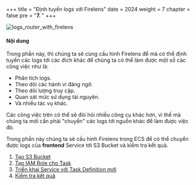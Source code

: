+++
title = "Định tuyến logs với Firelens"
date = 2024
weight = 7
chapter = false
pre = "<b>7. </b>"
+++

![logs_router_with_firelens](/images/9-logs-router-with-firelens/logs_router_with_firelens.png)

#### Nội dung

Trong phần này, thì chúng ta sẽ cùng cấu hình Firelens để mà có thể định tuyến các logs tới các đích khác để chúng ta có thể làm được một số các công việc như là:

- Phân tích logs.
- Theo dõi các hành vi đáng ngờ.
- Theo dõi lượng truy cập.
- Quan sát mức sử dụng tài nguyên.
- Và nhiều tác vụ khác.

Các công việc trên có thể sẽ đòi hỏi nhiều công cụ khác hơn, vì thế mà chúng ta mới cần phải "chuyển" các logs tới nguồn khác để làm được việc đó.

Trong phần này chúng ta sẽ cấu hình Firelens trong ECS để có thể chuyển được logs của **frontend** Service tới S3 Bucket và kiểm tra kết quả.

1. [Tạo S3 Bucket](1-create-s3-bucket)
2. [Tạo IAM Role cho Task](2-create-iam-role-for-task)
3. [Triển khai Service với Task Definition mới](3-update-service)
4. [Kiểm tra kết quả](4-check-result)

